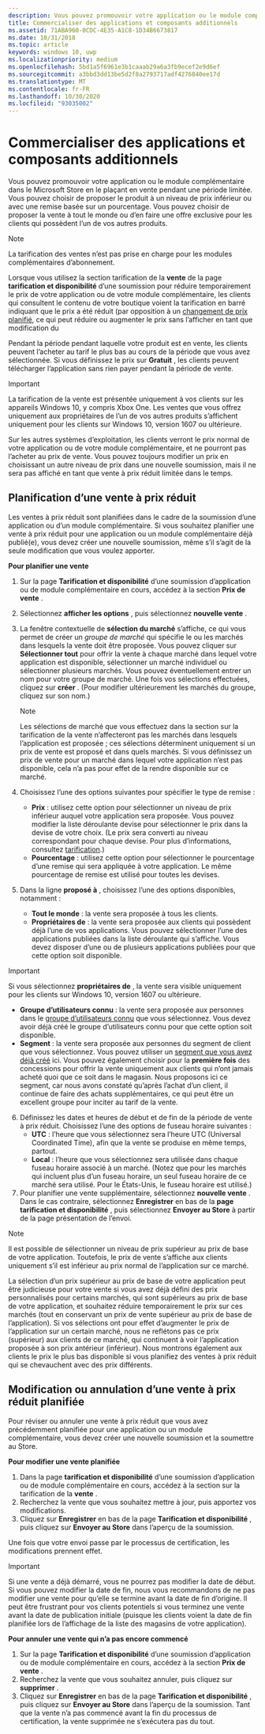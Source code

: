 ```yaml
---
description: Vous pouvez promouvoir votre application ou le module complémentaire dans le Microsoft Store en le plaçant en vente pendant une période limitée.
title: Commercialiser des applications et composants additionnels
ms.assetid: 71ABA960-0CDC-4E35-A1C8-1D34B6673817
ms.date: 10/31/2018
ms.topic: article
keywords: windows 10, uwp
ms.localizationpriority: medium
ms.openlocfilehash: 5bd1a5f6961e3b1caaab29a6a3fb9ecef2e9d6ef
ms.sourcegitcommit: a3bbd3dd13be5d2f8a2793717adf4276840ee17d
ms.translationtype: MT
ms.contentlocale: fr-FR
ms.lasthandoff: 10/30/2020
ms.locfileid: "93035002"
---
```

# <a name="put-apps-and-add-ons-on-sale"></a>Commercialiser des applications et composants additionnels

Vous pouvez promouvoir votre application ou le module complémentaire dans le Microsoft Store en le plaçant en vente pendant une période limitée. Vous pouvez choisir de proposer le produit à un niveau de prix inférieur ou avec une remise basée sur un pourcentage. Vous pouvez choisir de proposer la vente à tout le monde ou d’en faire une offre exclusive pour les clients qui possèdent l’un de vos autres produits.

> [!NOTE]
> La tarification des ventes n’est pas prise en charge pour les modules complémentaires d’abonnement.

Lorsque vous utilisez la section tarification de la **vente** de la page **tarification et disponibilité** d’une soumission pour réduire temporairement le prix de votre application ou de votre module complémentaire, les clients qui consultent le contenu de votre boutique voient la tarification en barré indiquant que le prix a été réduit (par opposition à un [changement de prix planifié](set-and-schedule-app-pricing.md#schedule-price-changes), ce qui peut réduire ou augmenter le prix sans l’afficher en tant que modification du 

Pendant la période pendant laquelle votre produit est en vente, les clients peuvent l’acheter au tarif le plus bas au cours de la période que vous avez sélectionnée. Si vous définissez le prix sur **Gratuit** , les clients peuvent télécharger l’application sans rien payer pendant la période de vente.

> [!IMPORTANT]
> La tarification de la vente est présentée uniquement à vos clients sur les appareils Windows 10, y compris Xbox One. Les ventes que vous offrez uniquement aux propriétaires de l’un de vos autres produits s’affichent uniquement pour les clients sur Windows 10, version 1607 ou ultérieure.
> 
> Sur les autres systèmes d’exploitation, les clients verront le prix normal de votre application ou de votre module complémentaire, et ne pourront pas l’acheter au prix de vente. Vous pouvez toujours modifier un prix en choisissant un autre niveau de prix dans une nouvelle soumission, mais il ne sera pas affiché en tant que vente à prix réduit limitée dans le temps.


## <a name="scheduling-a-sale"></a>Planification d’une vente à prix réduit

Les ventes à prix réduit sont planifiées dans le cadre de la soumission d’une application ou d’un module complémentaire. Si vous souhaitez planifier une vente à prix réduit pour une application ou un module complémentaire déjà publié(e), vous devez créer une nouvelle soumission, même s’il s’agit de la seule modification que vous voulez apporter.

**Pour planifier une vente**

1. Sur la page **Tarification et disponibilité** d’une soumission d’application ou de module complémentaire en cours, accédez à la section **Prix de vente** .
2. Sélectionnez **afficher les options** , puis sélectionnez **nouvelle vente** .
3. La fenêtre contextuelle de **sélection du marché** s’affiche, ce qui vous permet de créer un *groupe de marché* qui spécifie le ou les marchés dans lesquels la vente doit être proposée. Vous pouvez cliquer sur **Sélectionner tout** pour offrir la vente à chaque marché dans lequel votre application est disponible, sélectionner un marché individuel ou sélectionner plusieurs marchés. Vous pouvez éventuellement entrer un nom pour votre groupe de marché. Une fois vos sélections effectuées, cliquez sur **créer** . (Pour modifier ultérieurement les marchés du groupe, cliquez sur son nom.)

   > [!NOTE]
   > Les sélections de marché que vous effectuez dans la section sur la tarification de la vente n’affecteront pas les marchés dans lesquels l’application est proposée ; ces sélections déterminent uniquement si un prix de vente est proposé et dans quels marchés. Si vous définissez un prix de vente pour un marché dans lequel votre application n’est pas disponible, cela n’a pas pour effet de la rendre disponible sur ce marché.
4. Choisissez l’une des options suivantes pour spécifier le type de remise :
   - **Prix** : utilisez cette option pour sélectionner un niveau de prix inférieur auquel votre application sera proposée. Vous pouvez modifier la liste déroulante devise pour sélectionner le prix dans la devise de votre choix. (Le prix sera converti au niveau correspondant pour chaque devise. Pour plus d’informations, consultez [tarification](set-app-pricing-and-availability.md).)
   - **Pourcentage** : utilisez cette option pour sélectionner le pourcentage d’une remise qui sera appliquée à votre application. Le même pourcentage de remise est utilisé pour toutes les devises.
5. Dans la ligne **proposé à** , choisissez l’une des options disponibles, notamment :
   - **Tout le monde** : la vente sera proposée à tous les clients.
   - **Propriétaires de** : la vente sera proposée aux clients qui possèdent déjà l’une de vos applications. Vous pouvez sélectionner l’une des applications publiées dans la liste déroulante qui s’affiche. Vous devez disposer d’une ou de plusieurs applications publiées pour que cette option soit disponible.

  > [!IMPORTANT]
  > Si vous sélectionnez **propriétaires de** , la vente sera visible uniquement pour les clients sur Windows 10, version 1607 ou ultérieure.

   - **Groupe d’utilisateurs connu** : la vente sera proposée aux personnes dans le [groupe d’utilisateurs connu](create-known-user-groups.md) que vous sélectionnez. Vous devez avoir déjà créé le groupe d’utilisateurs connu pour que cette option soit disponible.
   - **Segment** : la vente sera proposée aux personnes du segment de client que vous sélectionnez. Vous pouvez utiliser un  [segment que vous avez déjà créé](create-customer-segments.md) ici. Vous pouvez également choisir pour la **première fois** des concessions pour offrir la vente uniquement aux clients qui n’ont jamais acheté quoi que ce soit dans le magasin. Nous proposons ici ce segment, car nous avons constaté qu’après l’achat d’un client, il continue de faire des achats supplémentaires, ce qui peut être un excellent groupe pour inciter au tarif de la vente.
6. Définissez les dates et heures de début et de fin de la période de vente à prix réduit. Choisissez l’une des options de fuseau horaire suivantes :
   - **UTC** : l’heure que vous sélectionnez sera l’heure UTC (Universal Coordinated Time), afin que la vente se produise en même temps, partout.
   - **Local** : l’heure que vous sélectionnez sera utilisée dans chaque fuseau horaire associé à un marché. (Notez que pour les marchés qui incluent plus d’un fuseau horaire, un seul fuseau horaire de ce marché sera utilisé. Pour le États-Unis, le fuseau horaire est utilisé.)
7. Pour planifier une vente supplémentaire, sélectionnez **nouvelle vente** . Dans le cas contraire, sélectionnez **Enregistrer** en bas de la **page tarification et disponibilité** , puis sélectionnez **Envoyer au Store** à partir de la page présentation de l’envoi.

> [!NOTE]
> Il est possible de sélectionner un niveau de prix supérieur au prix de base de votre application. Toutefois, le prix de vente s’affiche aux clients uniquement s’il est inférieur au prix normal de l’application sur ce marché.
>
> La sélection d’un prix supérieur au prix de base de votre application peut être judicieuse pour votre vente si vous avez déjà défini des prix personnalisés pour certains marchés, qui sont supérieurs au prix de base de votre application, et souhaitez réduire temporairement le prix sur ces marchés (tout en conservant un prix de vente supérieur au prix de base de l’application). Si vos sélections ont pour effet d’augmenter le prix de l’application sur un certain marché, nous ne reflétons pas ce prix (supérieur) aux clients de ce marché, qui continuent à voir l’application proposée à son prix antérieur (inférieur). Nous montrons également aux clients le prix le plus bas disponible si vous planifiez des ventes à prix réduit qui se chevauchent avec des prix différents.

## <a name="changing-or-canceling-a-scheduled-sale"></a>Modification ou annulation d’une vente à prix réduit planifiée

Pour réviser ou annuler une vente à prix réduit que vous avez précédemment planifiée pour une application ou un module complémentaire, vous devez créer une nouvelle soumission et la soumettre au Store.

**Pour modifier une vente planifiée**

1.  Dans la page **tarification et disponibilité** d’une soumission d’application ou de module complémentaire en cours, accédez à la section sur la tarification de la **vente** .
2.  Recherchez la vente que vous souhaitez mettre à jour, puis apportez vos modifications.
3.  Cliquez sur **Enregistrer** en bas de la page **Tarification et disponibilité** , puis cliquez sur **Envoyer au Store** dans l’aperçu de la soumission.

Une fois que votre envoi passe par le processus de certification, les modifications prennent effet.

> [!IMPORTANT]
> Si une vente a déjà démarré, vous ne pourrez pas modifier la date de début. Si vous pouvez modifier la date de fin, nous vous recommandons de ne pas modifier une vente pour qu’elle se termine avant la date de fin d’origine. Il peut être frustrant pour vos clients potentiels si vous terminez une vente avant la date de publication initiale (puisque les clients voient la date de fin planifiée lors de l’affichage de la liste des magasins de votre application).

 **Pour annuler une vente qui n’a pas encore commencé**

1.  Sur la page **Tarification et disponibilité** d’une soumission d’application ou de module complémentaire en cours, accédez à la section **Prix de vente** .
2.  Recherchez la vente que vous souhaitez annuler, puis cliquez sur **supprimer** .
3.  Cliquez sur **Enregistrer** en bas de la page **Tarification et disponibilité** , puis cliquez sur **Envoyer au Store** dans l’aperçu de la soumission. Tant que la vente n’a pas commencé avant la fin du processus de certification, la vente supprimée ne s’exécutera pas du tout.





